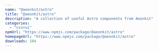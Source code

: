 ```yaml
---
name: "@aeonkit/astro"
title: "@aeonkit/astro"
description: "A collection of useful Astro components from Aeonkit"
categories:
  - "css+ui"
npmUrl: "https://www.npmjs.com/package/@aeonkit/astro"
homepageUrl: "https://www.npmjs.com/package/@aeonkit/astro"
downloads: 104
---
```

